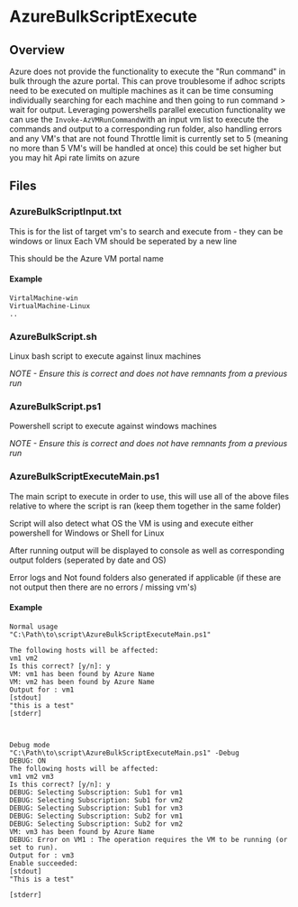 # AzureBulkScriptExecute

## Overview

Azure does not provide the functionality to execute the "Run command" in bulk through the azure portal.
This can prove troublesome if adhoc scripts need to be executed on multiple machines as it can be time consuming individually searching for each machine and then going to run command > wait for output.
Leveraging powershells parallel execution functionality we can use the `Invoke-AzVMRunCommand`with an input vm list to execute the commands and output to a corresponding run folder, also handling errors and any VM's that are not found
Throttle limit is currently set to 5 (meaning no more than 5 VM's will be handled at once) this could be set higher but you may hit Api rate limits on azure

## Files

### **AzureBulkScriptInput.txt**

This is for the list of target vm's to search and execute from - they can be windows or linux
Each VM should be seperated by a new line

This should be the Azure VM portal name

#### **Example**

```
VirtalMachine-win
VirtualMachine-Linux
..
```

### **AzureBulkScript.sh**

Linux bash script to execute against linux machines

*NOTE - Ensure this is correct and does not have remnants from a previous run*

### **AzureBulkScript.ps1**

Powershell script to execute against windows machines

*NOTE - Ensure this is correct and does not have remnants from a previous run*

### **AzureBulkScriptExecuteMain.ps1**

The main script to execute in order to use, this will use all of the above files relative to where the script is ran (keep them together in the same folder)

Script will also detect what OS the VM is using and execute either powershell for Windows or Shell for Linux

After running output will be displayed to console as well as corresponding output folders (seperated by date and OS)

Error logs and Not found folders also generated if applicable (if these are not output then there are no errors / missing vm's)

#### **Example**

```
Normal usage
"C:\Path\to\script\AzureBulkScriptExecuteMain.ps1"

The following hosts will be affected:
vm1 vm2
Is this correct? [y/n]: y
VM: vm1 has been found by Azure Name
VM: vm2 has been found by Azure Name
Output for : vm1
[stdout]
"this is a test"
[stderr]



```

```
Debug mode
"C:\Path\to\script\AzureBulkScriptExecuteMain.ps1" -Debug
DEBUG: ON
The following hosts will be affected:
vm1 vm2 vm3
Is this correct? [y/n]: y
DEBUG: Selecting Subscription: Sub1 for vm1
DEBUG: Selecting Subscription: Sub1 for vm2
DEBUG: Selecting Subscription: Sub1 for vm3
DEBUG: Selecting Subscription: Sub2 for vm1
DEBUG: Selecting Subscription: Sub2 for vm2
VM: vm3 has been found by Azure Name
DEBUG: Error on VM1 : The operation requires the VM to be running (or set to run).
Output for : vm3
Enable succeeded: 
[stdout]
"This is a test"

[stderr]

```
